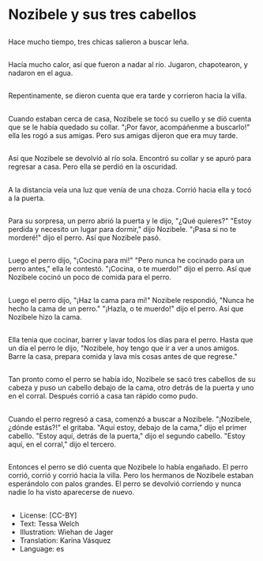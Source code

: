 # Nozibele y sus tres cabellos

##
Hace mucho tiempo, tres chicas salieron a buscar leña.

##
Hacía mucho calor, así que fueron a nadar al río. Jugaron, chapotearon, y nadaron en el agua.

##
Repentinamente, se dieron cuenta que era tarde y corrieron hacia la villa.

##
Cuando estaban cerca de casa, Nozibele se tocó su cuello y se dió cuenta que se le había quedado su collar. "¡Por favor, acompáñenme a buscarlo!" ella les rogó a sus amigas. Pero sus amigas dijeron que era muy tarde.

##
Así que Nozibele se devolvió al río sola. Encontró su collar y se apuró para regresar a casa. Pero ella se perdió en la oscuridad.

##
A la distancia veía una luz que venía de una choza. Corrió hacia ella y tocó a la puerta.

##
Para su sorpresa, un perro abrió la puerta y le dijo, "¿Qué quieres?" "Estoy perdida y necesito un lugar para dormir," dijo Nozibele. "¡Pasa si no te morderé!" dijo el perro. Así que Nozibele pasó.

##
Luego el perro dijo, "¡Cocina para mi!" "Pero nunca he cocinado para un perro antes," ella le contestó. "¡Cocina, o te muerdo!" dijo el perro. Así que Nozibele cocinó un poco de comida para el perro.

##
Luego el perro dijo, "¡Haz la cama para mi!" Nozibele respondió, "Nunca he hecho la cama de un perro." "¡Hazla, o te muerdo!" dijo el perro. Así que Nozibele hizo la cama.

##
Ella tenia que cocinar, barrer y lavar todos los días para el perro. Hasta que un día el perro le dijo, "Nozibele, hoy tengo que ir a ver a unos amigos. Barre la casa, prepara comida y lava mis cosas antes de que regrese."

##
Tan pronto como el perro se había ido, Nozibele se sacó tres cabellos de su cabeza y puso un cabello debajo de la cama, otro detrás de la puerta y uno en el corral. Después corrió a casa tan rápido como pudo.

##
Cuando el perro regresó a casa, comenzó a buscar a Nozibele. "¡Nozibele, ¿dónde estás?!" el gritaba. "Aquí estoy, debajo de la cama," dijo el primer cabello. "Estoy aquí, detrás de la puerta," dijo el segundo cabello. "Estoy aquí, en el corral," dijo el tercero.

##
Entonces el perro se dió cuenta que Nozibele lo había engañado. El perro corrió, corrió y corrió hacia la villa. Pero los hermanos de Nozibele estaban esperándolo con palos grandes. El perro se devolvió corriendo y nunca nadie lo ha visto aparecerse de nuevo.

##
* License: [CC-BY]
* Text: Tessa Welch
* Illustration: Wiehan de Jager
* Translation: Karina Vásquez
* Language: es
